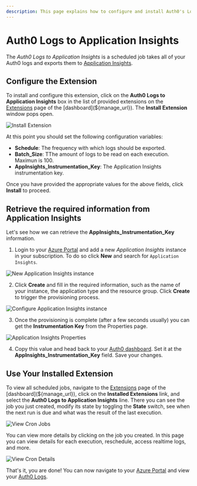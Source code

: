 ```yaml
---
description: This page explains how to configure and install Auth0's Logs to Application Insights extension.
---
```


# Auth0 Logs to Application Insights

The *Auth0 Logs to Application Insights* is a scheduled job takes all of your Auth0 logs and exports them to [Application Insights](https://azure.microsoft.com/en-us/services/application-insights/).

## Configure the Extension

To install and configure this extension, click on the __Auth0 Logs to Application Insights__ box in the list of provided extensions on the [Extensions](${manage_url}/#/extensions) page of the [dashboard](${manage_url}). The __Install Extension__ window pops open.

![Install Extension](/media/articles/extensions/appinsights/ext-mgmt-appinsights.png)

At this point you should set the following configuration variables:

- __Schedule__: The frequency with which logs should be exported.
- __Batch_Size__: TThe amount of logs to be read on each execution. Maximun is 100.
- __AppInsights_Instrumentation_Key__: The Application Insights instrumentation key.

 Once you have provided the appropriate values for the above fields, click __Install__ to proceed.

## Retrieve the required information from Application Insights

Let's see how we can retrieve the __AppInsights_Instrumentation_Key__ information.

1. Login to your [Azure Portal](https://portal.azure.com/#) and add a new _Application Insights_ instance in your subscription. To do so click __New__ and search for `Application Insights`.

![New Application Insights instance](/media/articles/extensions/appinsights/new-appinsights.png)

2. Click __Create__ and fill in the required information, such as the name of your instance, the application type and the resource group. Click __Create__ to trigger the provisioning process.

![Configure Application Insights instance](/media/articles/extensions/appinsights/conf-appinsights.png)

3. Once the provisioning is complete (after a few seconds usually) you can get the __Instrumentation Key__ from the Properties page.

![Application Insights Properties](/media/articles/extensions/appinsights/appinsights-properties.png)

4. Copy this value and head back to your [Auth0 dashboard](${manage_url}). Set it at the __AppInsights_Instrumentation_Key__ field. Save your changes.


## Use Your Installed Extension

To view all scheduled jobs, navigate to the [Extensions](${manage_url}/#/extensions) page of the [dashboard](${manage_url}), click on the __Installed Extensions__ link, and select the __Auth0 Logs to Application Insights__ line. There you can see the job you just created, modify its state by toggling the __State__ switch, see when the next run is due and what was the result of the last execution.

![View Cron Jobs](/media/articles/extensions/appinsights/view-cron-jobs.png)

You can view more details by clicking on the job you created. In this page you can view details for each execution, reschedule, access realtime logs, and more.

![View Cron Details](/media/articles/extensions/appinsights/view-cron-details.png)

That's it, you are done! You can now navigate to your [Azure Portal](https://portal.azure.com/#) and view your [Auth0 Logs](${manage_url}/#/logs).
